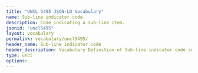 ```yaml
---
title: "UNCL 5495 JSON-LD Vocabulary"
name: Sub-line indicator code
description: Code indicating a sub-line item.
jsonid: "uncl5495"
layout: vocabulary
permalink: vocabulary/uncl5495/
header_name: Sub-line indicator code
header_description: Vocabulary Definition of Sub-line indicator code semantics in HTML format. JSON-LD format is available at [uncl5495.jsonld](https://edi3.org/vocabulary/uncl5495.jsonld)
type: uncl
options:
---
```

